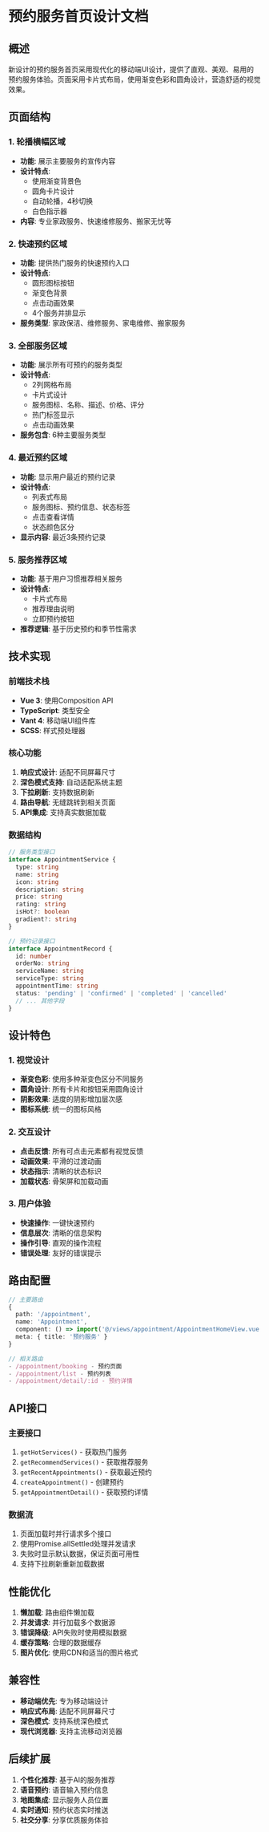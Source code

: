 # 预约服务首页设计文档

## 概述

新设计的预约服务首页采用现代化的移动端UI设计，提供了直观、美观、易用的预约服务体验。页面采用卡片式布局，使用渐变色彩和圆角设计，营造舒适的视觉效果。

## 页面结构

### 1. 轮播横幅区域
- **功能**: 展示主要服务的宣传内容
- **设计特点**: 
  - 使用渐变背景色
  - 圆角卡片设计
  - 自动轮播，4秒切换
  - 白色指示器
- **内容**: 专业家政服务、快速维修服务、搬家无忧等

### 2. 快速预约区域
- **功能**: 提供热门服务的快速预约入口
- **设计特点**:
  - 圆形图标按钮
  - 渐变色背景
  - 点击动画效果
  - 4个服务并排显示
- **服务类型**: 家政保洁、维修服务、家电维修、搬家服务

### 3. 全部服务区域
- **功能**: 展示所有可预约的服务类型
- **设计特点**:
  - 2列网格布局
  - 卡片式设计
  - 服务图标、名称、描述、价格、评分
  - 热门标签显示
  - 点击动画效果
- **服务包含**: 6种主要服务类型

### 4. 最近预约区域
- **功能**: 显示用户最近的预约记录
- **设计特点**:
  - 列表式布局
  - 服务图标、预约信息、状态标签
  - 点击查看详情
  - 状态颜色区分
- **显示内容**: 最近3条预约记录

### 5. 服务推荐区域
- **功能**: 基于用户习惯推荐相关服务
- **设计特点**:
  - 卡片式布局
  - 推荐理由说明
  - 立即预约按钮
- **推荐逻辑**: 基于历史预约和季节性需求

## 技术实现

### 前端技术栈
- **Vue 3**: 使用Composition API
- **TypeScript**: 类型安全
- **Vant 4**: 移动端UI组件库
- **SCSS**: 样式预处理器

### 核心功能
1. **响应式设计**: 适配不同屏幕尺寸
2. **深色模式支持**: 自动适配系统主题
3. **下拉刷新**: 支持数据刷新
4. **路由导航**: 无缝跳转到相关页面
5. **API集成**: 支持真实数据加载

### 数据结构
```typescript
// 服务类型接口
interface AppointmentService {
  type: string
  name: string
  icon: string
  description: string
  price: string
  rating: string
  isHot?: boolean
  gradient?: string
}

// 预约记录接口
interface AppointmentRecord {
  id: number
  orderNo: string
  serviceName: string
  serviceType: string
  appointmentTime: string
  status: 'pending' | 'confirmed' | 'completed' | 'cancelled'
  // ... 其他字段
}
```

## 设计特色

### 1. 视觉设计
- **渐变色彩**: 使用多种渐变色区分不同服务
- **圆角设计**: 所有卡片和按钮采用圆角设计
- **阴影效果**: 适度的阴影增加层次感
- **图标系统**: 统一的图标风格

### 2. 交互设计
- **点击反馈**: 所有可点击元素都有视觉反馈
- **动画效果**: 平滑的过渡动画
- **状态指示**: 清晰的状态标识
- **加载状态**: 骨架屏和加载动画

### 3. 用户体验
- **快速操作**: 一键快速预约
- **信息层次**: 清晰的信息架构
- **操作引导**: 直观的操作流程
- **错误处理**: 友好的错误提示

## 路由配置

```typescript
// 主要路由
{
  path: '/appointment',
  name: 'Appointment',
  component: () => import('@/views/appointment/AppointmentHomeView.vue'),
  meta: { title: '预约服务' }
}

// 相关路由
- /appointment/booking - 预约页面
- /appointment/list - 预约列表
- /appointment/detail/:id - 预约详情
```

## API接口

### 主要接口
1. `getHotServices()` - 获取热门服务
2. `getRecommendServices()` - 获取推荐服务
3. `getRecentAppointments()` - 获取最近预约
4. `createAppointment()` - 创建预约
5. `getAppointmentDetail()` - 获取预约详情

### 数据流
1. 页面加载时并行请求多个接口
2. 使用Promise.allSettled处理并发请求
3. 失败时显示默认数据，保证页面可用性
4. 支持下拉刷新重新加载数据

## 性能优化

1. **懒加载**: 路由组件懒加载
2. **并发请求**: 并行加载多个数据源
3. **错误降级**: API失败时使用模拟数据
4. **缓存策略**: 合理的数据缓存
5. **图片优化**: 使用CDN和适当的图片格式

## 兼容性

- **移动端优先**: 专为移动端设计
- **响应式布局**: 适配不同屏幕尺寸
- **深色模式**: 支持系统深色模式
- **现代浏览器**: 支持主流移动浏览器

## 后续扩展

1. **个性化推荐**: 基于AI的服务推荐
2. **语音预约**: 语音输入预约信息
3. **地图集成**: 显示服务人员位置
4. **实时通知**: 预约状态实时推送
5. **社交分享**: 分享优质服务体验
